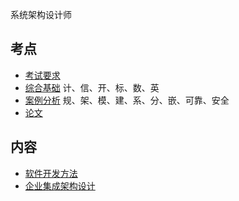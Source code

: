 系统架构设计师

## 考点
* [考试要求](40-architecture/exam/30-require.md)
* [综合基础](40-architecture/exam/31-base.md) 计、信、开、标、数、英
* [案例分析](40-architecture/exam/32-case.md) 规、架、模、建、系、分、嵌、可靠、安全
* [论文](40-architecture/exam/33-papers.md)

## 内容
* [软件开发方法](40-architecture/exam/41-dev.md)
* [企业集成架构设计](40-architecture/exam/41-design.md)